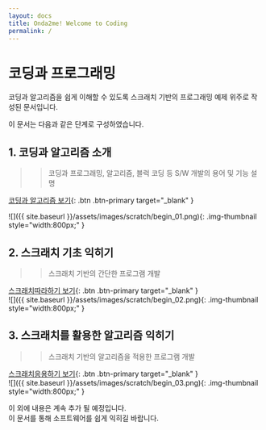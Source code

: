 ```yaml
---
layout: docs
title: Onda2me! Welcome to Coding
permalink: /
---
```



# 코딩과 프로그래밍

코딩과 알고리즘을 쉽게 이해할 수 있도록 스크래치 기반의 프로그래밍 예제 위주로 작성된 문서입니다.    

이 문서는 다음과 같은 단계로 구성하였습니다.    

## 1. 코딩과 알고리즘 소개

>> 코딩과 프로그래밍, 알고리즘, 블럭 코딩 등 S/W 개발의 용어 및 기능 설명    

[코딩과 알고리즘 보기](/docs/scratch/begin){: .btn .btn-primary target="_blank" }    
    
![]({{ site.baseurl }}/assets/images/scratch/begin_01.png){: .img-thumbnail style="width:800px;" }

## 2. 스크래치 기초 익히기

>> 스크래치 기반의 간단한 프로그램 개발    

[스크래치따라하기 보기](/docs/scratch/begin01){: .btn .btn-primary target="_blank" }    
![]({{ site.baseurl }}/assets/images/scratch/begin_02.png){: .img-thumbnail style="width:800px;" }

## 3. 스크래치를 활용한 알고리즘 익히기

>> 스크래치 기반의 알고리즘을 적용한 프로그램 개발    

[스크래치응용하기 보기](/docs/scratch/begin02){: .btn .btn-primary target="_blank" }    
![]({{ site.baseurl }}/assets/images/scratch/begin_03.png){: .img-thumbnail style="width:800px;" }



    
이 외에 내용은 계속 추가 될 예정입니다.     
이 문서를 통해 소프트웨어를 쉽게 익히길 바랍니다.    
    
